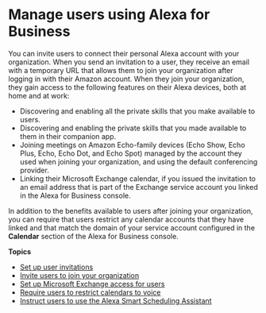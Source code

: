 # Manage users using Alexa for Business<a name="manage-users"></a>

You can invite users to connect their personal Alexa account with your organization\. When you send an invitation to a user, they receive an email with a temporary URL that allows them to join your organization after logging in with their Amazon account\. When they join your organization, they gain access to the following features on their Alexa devices, both at home and at work:
+ Discovering and enabling all the private skills that you make available to users\.
+ Discovering and enabling the private skills that you made available to them in their companion app\.
+ Joining meetings on Amazon Echo\-family devices \(Echo Show, Echo Plus, Echo, Echo Dot, and Echo Spot\) managed by the account they used when joining your organization, and using the default conferencing provider\.
+ Linking their Microsoft Exchange calendar, if you issued the invitation to an email address that is part of the Exchange service account you linked in the Alexa for Business console\. 

In addition to the benefits available to users after joining your organization, you can require that users restrict any calendar accounts that they have linked and that match the domain of your service account configured in the **Calendar** section of the Alexa for Business console\. 

**Topics**
+ [Set up user invitations](enroll-users.md)
+ [Invite users to join your organization](add-users.md)
+ [Set up Microsoft Exchange access for users](connect-exchange.md)
+ [Require users to restrict calendars to voice](voice-restrict.md)
+ [Instruct users to use the Alexa Smart Scheduling Assistant](scheduling-assistant.md)